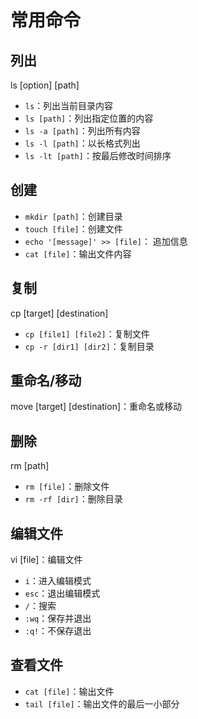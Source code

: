 # 常用命令

## 列出

ls [option] [path]

* `ls`：列出当前目录内容
* `ls [path]`：列出指定位置的内容
* `ls -a [path]`：列出所有内容
* `ls -l [path]`：以长格式列出
* `ls -lt [path]`：按最后修改时间排序

## 创建

* `mkdir [path]`：创建目录
* `touch [file]`：创建文件
* `echo '[message]' >> [file]`： 追加信息
* `cat [file]`：输出文件内容

## 复制

cp [target] [destination]

* `cp [file1] [file2]`：复制文件
* `cp -r [dir1] [dir2]`：复制目录

## 重命名/移动

move [target] [destination]：重命名或移动

## 删除

rm [path]

* `rm [file]`：删除文件
* `rm -rf [dir]`：删除目录

## 编辑文件

vi [file]：编辑文件

* `i`：进入编辑模式
* `esc`：退出编辑模式
* `/`：搜索
* `:wq`：保存并退出
* `:q!`：不保存退出

## 查看文件

* `cat [file]`：输出文件
* `tail [file]`：输出文件的最后一小部分